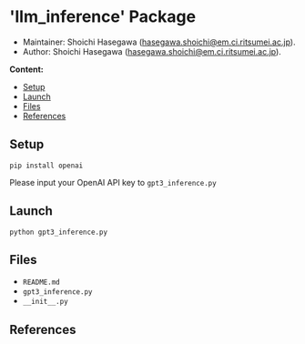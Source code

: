 # 'llm_inference' Package

*   Maintainer: Shoichi Hasegawa ([hasegawa.shoichi@em.ci.ritsumei.ac.jp](mailto:hasegawa.shoichi@em.ci.ritsumei.ac.jp)).
*   Author: Shoichi Hasegawa ([hasegawa.shoichi@em.ci.ritsumei.ac.jp](mailto:hasegawa.shoichi@em.ci.ritsumei.ac.jp)).

**Content:**

*   [Setup](#Setup)
*   [Launch](#launch)
*   [Files](#files)
*   [References](#References)


## Setup

```shell
pip install openai
```

Please input your OpenAI API key to `gpt3_inference.py`

## Launch
```shell
python gpt3_inference.py
```


## Files

- `README.md`
- `gpt3_inference.py`
- `__init__.py`

## References

